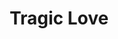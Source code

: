--- 
title: "Tragic Love"
description:
price: "SOLD"
category: 
images: 
    - /assets/img/tragiclove.png
order: 556
---